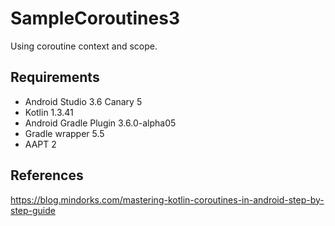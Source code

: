 # SampleCoroutines3
Using coroutine context and scope.

## Requirements
* Android Studio 3.6 Canary 5
* Kotlin 1.3.41
* Android Gradle Plugin 3.6.0-alpha05
* Gradle wrapper 5.5
* AAPT 2

## References
https://blog.mindorks.com/mastering-kotlin-coroutines-in-android-step-by-step-guide
